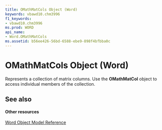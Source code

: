 ```yaml
---
title: OMathMatCols Object (Word)
keywords: vbawd10.chm3996
f1_keywords:
- vbawd10.chm3996
ms.prod: WORD
api_name:
- Word.OMathMatCols
ms.assetid: b56ee426-56bd-6588-ebe9-898f4bfbba0c
---
```



# OMathMatCols Object (Word)

Represents a collection of matrix columns. Use the  **OMathMatCol** object to access individual members of the collection.


## See also


#### Other resources



[Word Object Model Reference](http://msdn.microsoft.com/library/object-model-word-vba-reference%28Office.15%29.aspx)

